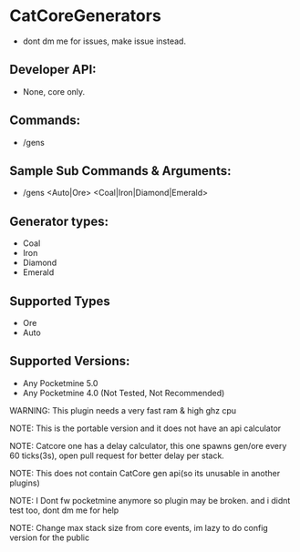 # CatCoreGenerators
- dont dm me for issues, make issue instead.

## Developer API:
- None, core only.

## Commands:
- /gens
 
## Sample Sub Commands & Arguments:
   - /gens <Auto|Ore> <Coal|Iron|Diamond|Emerald> <Amount>

 ## Generator types:
   - Coal
   - Iron
   - Diamond
   - Emerald

  ## Supported Types
   - Ore
   - Auto

  ## Supported Versions:
   - Any Pocketmine 5.0
   - Any Pocketmine 4.0 (Not Tested, Not Recommended)

WARNING: This plugin needs a very fast ram & high ghz cpu

NOTE: This is the portable version and it does not have an api calculator


NOTE: Catcore one has a delay calculator, this one spawns gen/ore every 60 ticks(3s), open pull request for better delay per stack.


NOTE: This does not contain CatCore gen api(so its unusable in another plugins)


NOTE: I Dont fw pocketmine anymore so plugin may be broken. and i didnt test too, dont dm me for help


NOTE: Change max stack size from core events, im lazy to do config version for the public

